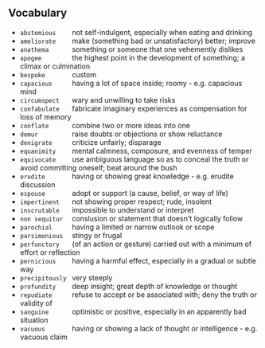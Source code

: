 ## Vocabulary


- `abstemious    ` not self-indulgent, especially when eating and drinking
- `ameliorate    ` make (something bad or unsatisfactory) better; improve
- `anathema      ` something or someone that one vehemently dislikes
- `apogee        ` the highest point in the development of something; a climax or culmination
- `bespoke       ` custom
- `capacious     ` having a lot of space inside; roomy - e.g. capacious mind
- `circumspect   ` wary and unwilling to take risks
- `confabulate   ` fabricate imaginary experiences as compensation for loss of memory
- `conflate      ` combine two or more ideas into one
- `demur         ` raise doubts or objections or show reluctance
- `denigrate     ` criticize unfairly; disparage
- `equanimity    ` mental calmness, composure, and evenness of temper
- `equivocate    ` use ambiguous language so as to conceal the truth or avoid committing oneself; beat around the bush
- `erudite       ` having or showing great knowledge - e.g. erudite discussion
- `espouse       ` adopt or support (a cause, belief, or way of life)
- `impertinent   ` not showing proper respect; rude, insolent
- `inscrutable   ` impossible to understand or interpret
- `non sequitur  ` conslusion or statement that doesn't logically follow
- `parochial     ` having a limited or narrow outlook or scope
- `parsimonious  ` stingy or frugal
- `perfunctory   ` (of an action or gesture) carried out with a minimum of effort or reflection
- `pernicious    ` having a harmful effect, especially in a gradual or subtle way
- `precipitously ` very steeply
- `profundity    ` deep insight; great depth of knowledge or thought
- `repudiate     ` refuse to accept or be associated with; deny the truth or validity of
- `sanguine      ` optimistic or positive, especially in an apparently bad situation
- `vacuous       ` having or showing a lack of thought or intelligence - e.g. vacuous claim